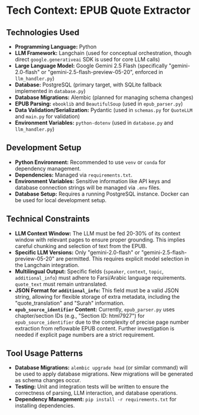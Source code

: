 # Tech Context: EPUB Quote Extractor

## Technologies Used

*   **Programming Language:** Python
*   **LLM Framework:** Langchain (used for conceptual orchestration, though direct `google.generativeai` SDK is used for core LLM calls)
*   **Large Language Model:** Google Gemini 2.5 Flash (specifically "gemini-2.0-flash" or "gemini-2.5-flash-preview-05-20", enforced in `llm_handler.py`)
*   **Database:** PostgreSQL (primary target, with SQLite fallback implemented in `database.py`)
*   **Database Migrations:** Alembic (planned for managing schema changes)
*   **EPUB Parsing:** `ebooklib` and `BeautifulSoup` (used in `epub_parser.py`)
*   **Data Validation/Serialization:** Pydantic (used in `schemas.py` for `QuoteLLM` and `main.py` for validation)
*   **Environment Variables:** `python-dotenv` (used in `database.py` and `llm_handler.py`)

## Development Setup

*   **Python Environment:** Recommended to use `venv` or `conda` for dependency management.
*   **Dependencies:** Managed via `requirements.txt`.
*   **Environment Variables:** Sensitive information like API keys and database connection strings will be managed via `.env` files.
*   **Database Setup:** Requires a running PostgreSQL instance. Docker can be used for local development setup.

## Technical Constraints

*   **LLM Context Window:** The LLM must be fed 20-30% of its context window with relevant pages to ensure proper grounding. This implies careful chunking and selection of text from the EPUB.
*   **Specific LLM Versions:** Only "gemini-2.0-flash" or "gemini-2.5-flash-preview-05-20" are permitted. This requires explicit model selection in the Langchain integration.
*   **Multilingual Output:** Specific fields (`speaker`, `context`, `topic`, `additional_info`) must adhere to Farsi/Arabic language requirements. `quote_text` must remain untranslated.
*   **JSON Format for `additional_info`:** This field must be a valid JSON string, allowing for flexible storage of extra metadata, including the "quote_translation" and "Surah" information.
*   **`epub_source_identifier` Content:** Currently, `epub_parser.py` uses chapter/section IDs (e.g., "Section ID: html7927") for `epub_source_identifier` due to the complexity of precise page number extraction from reflowable EPUB content. Further investigation is needed if explicit page numbers are a strict requirement.

## Tool Usage Patterns

*   **Database Migrations:** `alembic upgrade head` (or similar command) will be used to apply database migrations. New migrations will be generated as schema changes occur.
*   **Testing:** Unit and integration tests will be written to ensure the correctness of parsing, LLM interaction, and database operations.
*   **Dependency Management:** `pip install -r requirements.txt` for installing dependencies.
